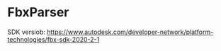 # FbxParser
SDK versiob: https://www.autodesk.com/developer-network/platform-technologies/fbx-sdk-2020-2-1

